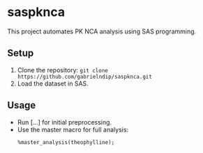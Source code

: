 # saspknca
This project automates PK NCA analysis using SAS programming.

## Setup
1. Clone the repository: `git clone https://github.com/gabrielndip/saspknca.git`
2. Load the dataset in SAS.

## Usage
- Run [...] for initial preprocessing.
- Use the master macro for full analysis: 
  ```sas
  %master_analysis(theophylline);
  ```
